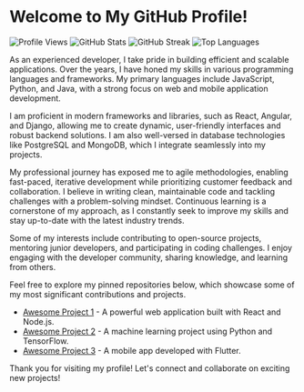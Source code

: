 # Welcome to My GitHub Profile!

![Profile Views](https://komarev.com/ghpvc/?username=monamccarthy975&color=blue)
![GitHub Stats](https://github-readme-stats.vercel.app/api?username=monamccarthy975&show_icons=true&theme=radical)
![GitHub Streak](https://github-readme-streak-stats.herokuapp.com/?user=monamccarthy975&theme=dark)
![Top Languages](https://github-readme-stats.vercel.app/api/top-langs/?username=monamccarthy975&layout=compact&theme=radical)

As an experienced developer, I take pride in building efficient and scalable applications. Over the years, I have honed my skills in various programming languages and frameworks. My primary languages include JavaScript, Python, and Java, with a strong focus on web and mobile application development.

I am proficient in modern frameworks and libraries, such as React, Angular, and Django, allowing me to create dynamic, user-friendly interfaces and robust backend solutions. I am also well-versed in database technologies like PostgreSQL and MongoDB, which I integrate seamlessly into my projects.

My professional journey has exposed me to agile methodologies, enabling fast-paced, iterative development while prioritizing customer feedback and collaboration. I believe in writing clean, maintainable code and tackling challenges with a problem-solving mindset. Continuous learning is a cornerstone of my approach, as I constantly seek to improve my skills and stay up-to-date with the latest industry trends.

Some of my interests include contributing to open-source projects, mentoring junior developers, and participating in coding challenges. I enjoy engaging with the developer community, sharing knowledge, and learning from others.

Feel free to explore my pinned repositories below, which showcase some of my most significant contributions and projects. 

- [Awesome Project 1](https://github.com/monamccarthy975/awesome-project-1) - A powerful web application built with React and Node.js.
- [Awesome Project 2](https://github.com/monamccarthy975/awesome-project-2) - A machine learning project using Python and TensorFlow.
- [Awesome Project 3](https://github.com/monamccarthy975/awesome-project-3) - A mobile app developed with Flutter.

Thank you for visiting my profile! Let's connect and collaborate on exciting new projects!
